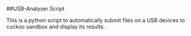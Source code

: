 ##USB-Analyser Script

This is a python script to automatically submit files on a USB devices to cuckoo sandbox and display its results.


